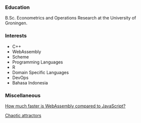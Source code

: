 ### Education
B.Sc. Econometrics and Operations Research at the University of Groningen.

### Interests
* C++
* WebAssembly
* Scheme
* Programming Languages
* R
* Domain Specific Languages
* DevOps
* Bahasa Indonesia

### Miscellaneous
[How much faster is WebAssembly compared to JavaScript?](mandelbrot/mandelbrot.html)

[Chaotic attractors](chaotic/chaotic.html)

